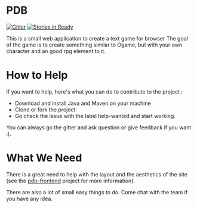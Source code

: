 
PDB
===

[![Gitter](https://badges.gitter.im/Join%20Chat.svg)](https://gitter.im/banane-io/PDB?utm_source=badge&utm_medium=badge&utm_campaign=pr-badge&utm_content=badge) [![Stories in Ready](https://badge.waffle.io/banane-io/PDB.png?label=ready&title=Ready)](https://waffle.io/banane-io/PDB)

This is a small web application to create a text game for browser The goal of the game is to create something similar to Ogame, but with your own character and an good rpg element to it.


How to Help
===

If you want to help, here's what you can do to contribute to the project :

* Download and install Java and Maven on your machine
* Clone or fork the project.
* Go check the issue with the label help-wanted and start working.

You can always go the gitter and ask question or give feedback if you want :).

What We Need
===
There is a great need to help with the layout and the aesthetics of the site (see the [pdb-frontend](https://github.com/banane-io/pdb-frontend) project for more information).

There are also a lot of small easy things to do. Come chat with the team if you have any idea.
